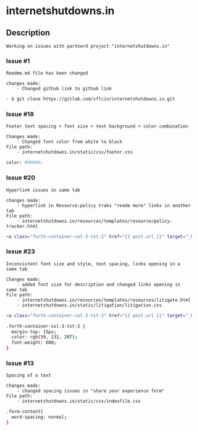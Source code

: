 # internetshutdowns.in

## Description

    Working on issues with partnerd project "internetshutdowns.in"

### Issue #1

    Readme.md file has been changed

    changes made:
        - Changed github link to github link

```bash
- $ git clone https://gitlab.com/sflcin/internetshutdowns.in.git
```

### Issue #18

    Footer text spacing + font size + text background + color combination

    Changes made:
        - Changed font color from white to black
    File path:
        - internetshutdowns.in/static/css/footer.css

```bash
color: #00000;
```

### Issue #20

    Hyperlink issues in same tab

    changes made:
        - hyperlink in Resource:policy traks "reade more" links in another tab
    File path:
        - internetshutdowns.in/resources/templates/resource/policy-tracker.html

```bash
<a class="forth-container-col-3-txt-2" href="{{ post.url }}" target="_blank" id="read-more">Read more</a>
```

### Issue #23

    Inconsistent font size and style, text spacing, links opening in a same tab

    Changes made:
        - added font size for description and changed links opening in same tab
    File path:
        - internetshutdowns.in/resources/templates/resources/litigate.html
        - internetshutdowns.in/static/litigation/litigation.css

```bash
<a class="forth-container-col-3-txt-2" href="{{ post.url }}" target="_blank" id="read-more">Read more</a>

.forth-container-col-3-txt-2 {
  margin-top: 15px;
  color: rgb(39, 131, 207);
  font-weight: 600;
}
```

### Issue #13

    Spacing of a text

    Changes made:
        - changed spacing issues in "share your experience form"
    File path:
        - internetshutdowns.in/static/css/indexfile.css

```bash
.form-content{
  word-spacing: normal;
}
```
